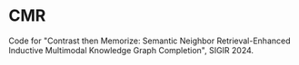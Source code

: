# CMR
Code for "Contrast then Memorize: Semantic Neighbor Retrieval-Enhanced Inductive Multimodal Knowledge Graph Completion", SIGIR 2024.

